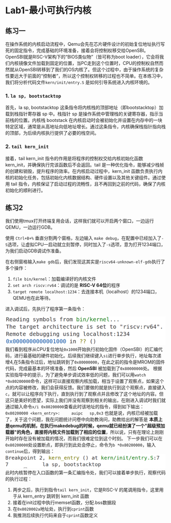 # Lab1-最小可执行内核
## 练习一
在操作系统的内核启动流程中，Qemu会先在芯片硬件设计的初始复位地址执行写死的固定指令，完成基础的环境准备，接着会将控制权移交给OpenSBI。OpenSBI就是RISC-V架构下的“BIOS类似物”（皆可称为boot loader），它会将我们内核镜像文件加载到固定的位置，当PC走到这个位置时，CPU的控制权自然而然就从OpenSBI转移到了我们的OS内核了。但这个过程中，由于操作系统的复杂性要远大于前面的“控制者”，所以这个控制权转移的过程也不简单。在本练习中，我们将分析代码文件`kern/init/entry.S` 是如何引导系统进入内核环境的。

### 1. `la sp, bootstacktop`
首先，la sp, bootstacktop 这条指令将内核栈的顶部地址（即bootstacktop）加载到栈指针寄存器 sp 中。栈指针 sp 是操作系统中管理栈的关键寄存器，指示当前栈的位置。内核栈 bootstack 在内核启动时会被初始化并设置在内存中的一块特定区域，通常是从高地址向低地址增长。通过这条指令，内核确保栈指针指向栈的顶部，为后续内核执行提供了必要的栈空间。

### 2. `tail kern_init`
接着，tail kern_init 指令的作用是将程序的控制权交给内核初始化函数 kern_init，并确保执行完该函数后不会返回。tail 是一种优化指令，能够减少栈帧的创建和销毁，提升程序的效率。在内核启动过程中，kern_init 函数负责执行内核的初始化任务，包括初始化内核数据结构、硬件设置以及其他关键组件。通过使用 tail 指令，内核保证了启动过程的流畅性，且不再回到之前的代码，确保了内核初始化的顺利进行。
## 练习2
我们使用tmux打开终端复用会话，这样我们就可以开启两个窗口，一边运行QEMU，一边运行GDB。

使用 `Ctrl+B+%` 垂直分割两个窗格，左边输入 `make debug`，在配置中已经加入了`-S`选项，让虚拟CPU一启动就立刻暂停，同时加入了`-s`选项，意为打开1234端口，为我们启动GDB调试作准备。

在右侧窗格输入`make gdb`后，我们发现这其实是`riscv64-unknown-elf-gdb`执行了多个操作：
1. `file bin/kernel`：加载编译好的内核文件
1. `set arch riscv:rv64`：调试的是 **RISC-V 64位**的程序
2. `target remote localhost:1234`：去连接本机（localhost）的1234端口，QEMU也在此等待。

进入调试后，先执行了程序第一条指令：

![alt text](figs/image.png)
我们看到程序从CPU复位地址`0x1000`开始执行初始化固件（OpenSBI）的汇编代码，进行最基础的硬件初始化。后续我们继续键入`si`进行单步执行，地址每次递增4,在5条指令过后，地址跳转到了`0x80000000`，在此之前的指令是MROM的固件代码，完成最基本的环境准备，然后 **OpenSBI** 被加载到了`0x80000000`处。
根据实验指导中的提示，为了避免单步调试效率低的问题，我们可以用`watch *0x80200000`命令，这样可以直接观察内核加载，相当于设置了观察点，如果这个点的内容被修改，我们会获得反馈。我们要做的就是执行到这个观察点，直接键入`c`，就可以让程序向下执行，直到执行到了观察点并且修改了这个地址的内容。但这只是美好的愿望，实际上我们并没有观察到相关的输出，在刚进入调试时我们就通过输入命令`x/i 0x80200000`查看此时该地址的指令，得到如下输出：
`0x80200000 <kern_entry>:     auipc   sp,0x3`
也就是说，内核已经被加载了，关于这个问题，我在问题统计问卷中向助教询问，助教给出的解答是 **本质上是qemu的机制，在执行makedebug的时候，qemu就已经扮演了一个"超级预加载器"的角色，直接将内核文件加载到了相应的位置**，所以说，只有在理论上刚刚开始时存在没有被加载的情况，而我们很难定位到这个时刻。
下一步我们可以在`0x80200000`处设置断点，即执行到此处会停止，命令为`b *0x80200000`，输入`continue`后，得到输出：
![alt text](figs/image2.png)
此时内核暂停在入口函数的第一条汇编指令处，我们可以接着单步执行，观察代码的执行过程：
1. 两步之后，执行到指令`tail kern_init`，它是RISC-V 的尾调用指令，这里用于从 kern_entry 跳转到 kern_init 函数
2. 接着在init过程中执行memset函数，分配.bss数据段
3. 在`0x8020002a`地址处，执行到`cprint`函数
4. 我推测后续执行代码来自于`cprint`函数定义